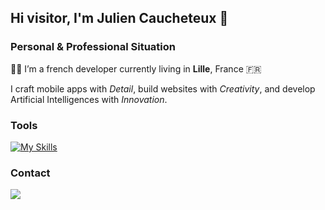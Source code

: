 ## Hi visitor, I'm Julien Caucheteux 👋

### Personal & Professional Situation

👨‍💻 I’m a french developer currently living in **Lille**, France 🇫🇷

I craft mobile apps with *Detail*, build websites with *Creativity*, and develop Artificial Intelligences with *Innovation*.

### Tools

[![My Skills](https://skillicons.dev/icons?i=js,ts,react,next,angular,express,swift,html,css,scss,docker)](https://skillicons.dev)
### Contact

[<img src="https://img.shields.io/badge/LinkedIn-0077B5?style=for-the-badge&logo=linkedin&logoColor=white">](https://www.linkedin.com/in/julien-caucheteux-39bba6223/)
